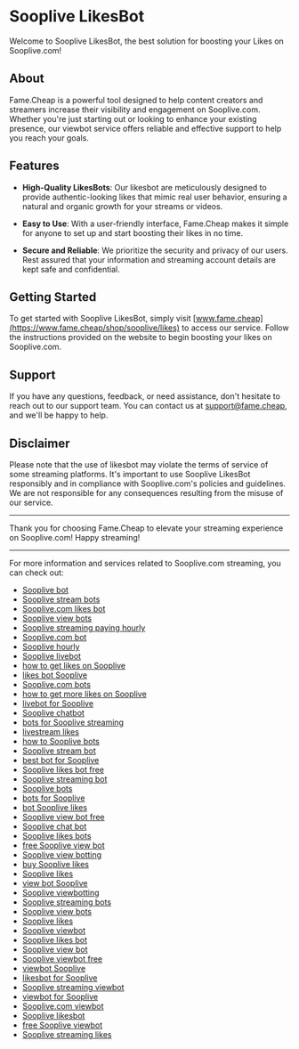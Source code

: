 # Sooplive LikesBot

Welcome to Sooplive LikesBot, the best solution for boosting your Likes on Sooplive.com! 

## About

Fame.Cheap is a powerful tool designed to help content creators and streamers increase their visibility and engagement on Sooplive.com. Whether you're just starting out or looking to enhance your existing presence, our viewbot service offers reliable and effective support to help you reach your goals.

## Features

- **High-Quality LikesBots**: Our likesbot are meticulously designed to provide authentic-looking likes that mimic real user behavior, ensuring a natural and organic growth for your streams or videos.

- **Easy to Use**: With a user-friendly interface, Fame.Cheap makes it simple for anyone to set up and start boosting their likes in no time.

- **Secure and Reliable**: We prioritize the security and privacy of our users. Rest assured that your information and streaming account details are kept safe and confidential.

## Getting Started

To get started with Sooplive LikesBot, simply visit [www.fame.cheap](https://www.fame.cheap/shop/sooplive/likes) to access our service. Follow the instructions provided on the website to begin boosting your likes on Sooplive.com.

## Support

If you have any questions, feedback, or need assistance, don't hesitate to reach out to our support team. You can contact us at [support@fame.cheap](mailto:support@fame.cheap), and we'll be happy to help.

## Disclaimer

Please note that the use of likesbot may violate the terms of service of some streaming platforms. It's important to use Sooplive LikesBot responsibly and in compliance with Sooplive.com's policies and guidelines. We are not responsible for any consequences resulting from the misuse of our service.

---

Thank you for choosing Fame.Cheap to elevate your streaming experience on Sooplive.com! Happy streaming!

---

For more information and services related to Sooplive.com streaming, you can check out:

- [Sooplive bot](https://fame.cheap/shop/sooplive/likes)
- [Sooplive stream bots](https://fame.cheap/shop/sooplive/likes)
- [Sooplive.com likes bot](https://fame.cheap/shop/sooplive/likes)
- [Sooplive view bots](https://fame.cheap/shop/sooplive/likes)
- [Sooplive streaming paying hourly](https://fame.cheap/shop/sooplive/likes)
- [Sooplive.com bot](https://fame.cheap/shop/sooplive/likes)
- [Sooplive hourly](https://fame.cheap/shop/sooplive/likes)
- [Sooplive livebot](https://fame.cheap/shop/sooplive/likes)
- [how to get likes on Sooplive](https://fame.cheap/shop/sooplive/likes)
- [likes bot Sooplive](https://fame.cheap/shop/sooplive/likes)
- [Sooplive.com bots](https://fame.cheap/shop/sooplive/likes)
- [how to get more likes on Sooplive](https://fame.cheap/shop/sooplive/likes)
- [livebot for Sooplive](https://fame.cheap/shop/sooplive/likes)
- [Sooplive chatbot](https://fame.cheap/shop/sooplive/likes)
- [bots for Sooplive streaming](https://fame.cheap/shop/sooplive/likes)
- [livestream likes](https://fame.cheap/shop/sooplive/likes)
- [how to Sooplive bots](https://fame.cheap/shop/sooplive/likes)
- [Sooplive stream bot](https://fame.cheap/shop/sooplive/likes)
- [best bot for Sooplive](https://fame.cheap/shop/sooplive/likes)
- [Sooplive likes bot free](https://fame.cheap/shop/sooplive/likes)
- [Sooplive streaming bot](https://fame.cheap/shop/sooplive/likes)
- [Sooplive bots](https://fame.cheap/shop/sooplive/likes)
- [bots for Sooplive](https://fame.cheap/shop/sooplive/likes)
- [bot Sooplive likes](https://fame.cheap/shop/sooplive/likes)
- [Sooplive view bot free](https://fame.cheap/shop/sooplive/likes)
- [Sooplive chat bot](https://fame.cheap/shop/sooplive/likes)
- [Sooplive likes bots](https://fame.cheap/shop/sooplive/likes)
- [free Sooplive view bot](https://fame.cheap/shop/sooplive/likes)
- [Sooplive view botting](https://fame.cheap/shop/sooplive/likes)
- [buy Sooplive likes](https://fame.cheap/shop/sooplive/likes)
- [Sooplive likes](https://fame.cheap/shop/sooplive/likes)
- [view bot Sooplive](https://fame.cheap/shop/sooplive/likes)
- [Sooplive viewbotting](https://fame.cheap/shop/sooplive/likes)
- [Sooplive streaming bots](https://fame.cheap/shop/sooplive/likes)
- [Sooplive view bots](https://fame.cheap/shop/sooplive/likes)
- [Sooplive likes](https://fame.cheap/shop/sooplive/likes)
- [Sooplive viewbot](https://fame.cheap/shop/sooplive/likes)
- [Sooplive likes bot](https://fame.cheap/shop/sooplive/likes)
- [Sooplive view bot](https://fame.cheap/shop/sooplive/likes)
- [Sooplive viewbot free](https://fame.cheap/shop/sooplive/likes)
- [viewbot Sooplive](https://fame.cheap/shop/sooplive/likes)
- [likesbot for Sooplive](https://fame.cheap/shop/sooplive/likes)
- [Sooplive streaming viewbot](https://fame.cheap/shop/sooplive/likes)
- [viewbot for Sooplive](https://fame.cheap/shop/sooplive/likes)
- [Sooplive.com viewbot](https://fame.cheap/shop/sooplive/likes)
- [Sooplive likesbot](https://fame.cheap/shop/sooplive/likes)
- [free Sooplive viewbot](https://fame.cheap/shop/sooplive/likes)
- [Sooplive streaming likes](https://fame.cheap/shop/sooplive/likes)
